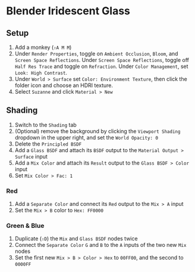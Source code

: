 # Blender Iridescent Glass

## Setup

1. Add a monkey (`⇧A M M`)
2. Under `Render Properties`, toggle on `Ambient Occlusion`, `Bloom`, and `Screen Space Reflections`. Under `Screen Space Reflections`, toggle off `Half Res Trace` and toggle on `Refraction`. Under `Color Management`, set `Look: High Contrast`.
3. Under `World > Surface` set `Color: Environment Texture`, then click the folder icon and choose an HDRI texture.
4. Select `Suzanne` and click `Material > New`

## Shading

1. Switch to the `Shading` tab
2. (Optional) remove the background by clicking the `Viewport Shading` dropdown in the upper right, and set the `World Opacity: 0`
3. Delete the `Principled BSDF`
4. Add a `Glass BSDF` and attach its `BSDF` output to the `Material Output > Surface` input
5. Add a `Mix Color` and attach its `Result` output to the `Glass BSDF > Color` input
6. Set `Mix Color > Fac: 1`

### Red

1. Add a `Separate Color` and connect its `Red` output to the `Mix > A` input
2. Set the `Mix > B` color to `Hex: FF0000`

### Green & Blue

1. Duplicate (`⇧D`) the `Mix` and `Glass BSDF` nodes twice
2. Connect the `Separate Color` `G` and `B` to the `A` inputs of the two new `Mix` nodes
3. Set the first new `Mix > B > Color > Hex` to `00FF00`, and the second to `0000FF`
